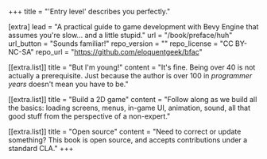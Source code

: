 +++
title = "'Entry level' describes you perfectly."

[extra]
lead = "A practical guide to game development with Bevy Engine that assumes you're slow... and a little stupid."
url = "/book/preface/huh"
url_button = "Sounds familiar!"
repo_version = ""
repo_license = "CC BY-NC-SA"
repo_url = "https://github.com/eloquentgeek/bfac"

[[extra.list]]
title = "But I'm young!"
content = "It's fine. Being over 40 is not actually a prerequisite. Just because the author is over 100 in <em>programmer years</em> doesn't mean you have to be."

[[extra.list]]
title = "Build a 2D game"
content = "Follow along as we build all the basics: loading screens, menus, in-game UI, animation, sound, all that good stuff from the perspective of a non-expert."

[[extra.list]]
title = "Open source"
content = "Need to correct or update something? This book is open source, and accepts contributions under a standard CLA."
+++
